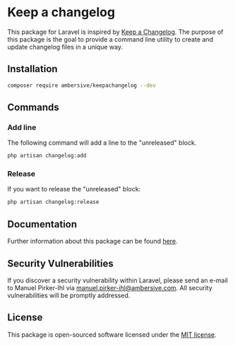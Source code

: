 # Keep a changelog
This package for Laravel is inspired by [Keep a Changelog](https://keepachangelog.com/en/1.0.0/). The purpose of this package is the goal to provide a command line utility to create and update changelog files in a unique way.

## Installation

```bash
composer require ambersive/keepachangelog --dev
```

## Commands

### Add line

The following command will add a line to the "unreleased" block.

```bash
php artisan changelog:add
```

### Release

If you want to release the "unreleased" block:

```bash
php artisan changelog:release
```

## Documentation

Further information about this package can be found [here](docs/overview.md).

## Security Vulnerabilities

If you discover a security vulnerability within Laravel, please send an e-mail to Manuel Pirker-Ihl via [manuel.pirker-ihl@ambersive.com](mailto:manuel.pirker-ihl@ambersive.com). All security vulnerabilities will be promptly addressed.

## License

This package is open-sourced software licensed under the [MIT license](https://opensource.org/licenses/MIT).

